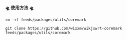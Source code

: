 #### 🛸 使用方法 🛸
  ```shell
rm -rf feeds/packages/utils/coremark

git clone https://github.com/wixxm/wikjxwrt-coremark feeds/packages/utils/coremark
